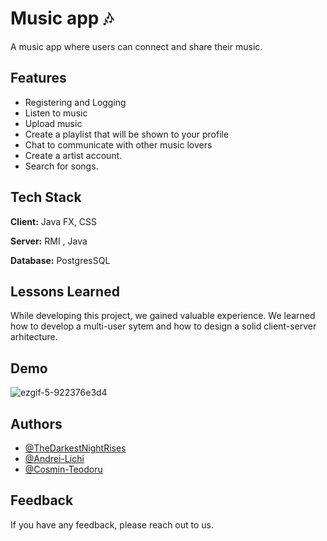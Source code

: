 # Music app 🎶

A music app where users can connect and share their music.


## Features

- Registering and Logging 
- Listen to music
- Upload music 
- Create a playlist that will be shown to your profile
- Chat to communicate with other music lovers
- Create a artist account.
- Search for songs.


## Tech Stack

**Client:** Java FX, CSS

**Server:** RMI , Java 

**Database:** PostgresSQL


## Lessons Learned

While developing this project, we gained valuable experience. We learned how to develop a 
multi-user sytem and how to design a solid client-server arhitecture.

## Demo


![ezgif-5-922376e3d4](https://user-images.githubusercontent.com/91905169/194728262-eb281248-bf61-47a7-93d7-e347ab90f90b.gif)




## Authors

- [@TheDarkestNightRises](https://github.com/TheDarkestNightRises/)
- [@Andrei-Lichi](https://github.com/Andrei-Lichi/)
- [@Cosmin-Teodoru](https://github.com/Cosmin-Teodoru/)


## Feedback

If you have any feedback, please reach out to us.

